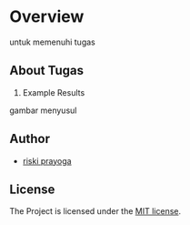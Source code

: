 # Overview

untuk memenuhi tugas

## About Tugas

1. Example Results

gambar menyusul

## Author

-   [riski prayoga]()

## License

The Project is licensed under the [MIT license](https://opensource.org/licenses/MIT).
